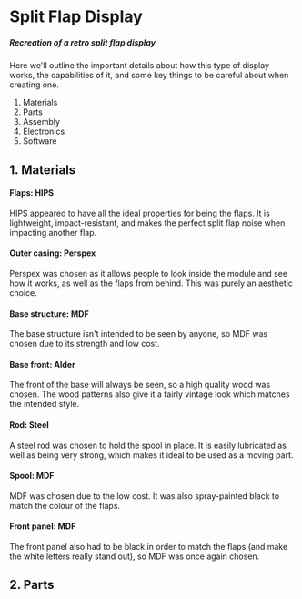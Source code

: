 # Split Flap Display

##### Recreation of a retro split flap display



Here we'll outline the important details about how this type of display works, the capabilities of it, and some key things to be careful about when creating one.



1. Materials
2. Parts
3. Assembly
4. Electronics
5. Software



## 1. Materials

#### Flaps: HIPS

HIPS appeared to have all the ideal properties for being the flaps. It is lightweight, impact-resistant, and makes the perfect split flap noise when impacting another flap.



#### Outer casing: Perspex

Perspex was chosen as it allows people to look inside the module and see how it works, as well as the flaps from behind. This was purely an aesthetic choice.



#### Base structure: MDF

The base structure isn't intended to be seen by anyone, so MDF was chosen due to its strength and low cost.



#### Base front: Alder

The front of the base will always be seen, so a high quality wood was chosen. The wood patterns also give it a fairly vintage look which matches the intended style.



#### Rod: Steel

A steel rod was chosen to hold the spool in place. It is easily lubricated as well as being very strong, which makes it ideal to be used as a moving part.



#### Spool: MDF

MDF was chosen due to the low cost. It was also spray-painted black to match the colour of the flaps.



#### Front panel: MDF

The front panel also had to be black in order to match the flaps (and make the white letters really stand out), so MDF was once again chosen.



## 2. Parts




